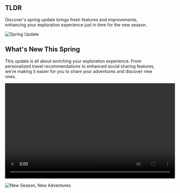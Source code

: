 ## TLDR

Discover's spring update brings fresh features and improvements, enhancing your exploration experience just in time for the new season.

![Spring Update](https://picsum.photos/1024/428)

## What's New This Spring

This update is all about enriching your exploration experience. From personalized travel recommendations to enhanced social sharing features, we're making it easier for you to share your adventures and discover new ones.

<video width="560" height="315" controls>
  <source src="https://img-9gag-fun.9cache.com/photo/a9ybAYD_460svav1.mp4" type="video/mp4">
Your browser does not support the video tag.
</video>

![New Season, New Adventures](https://picsum.photos/1024/429)
